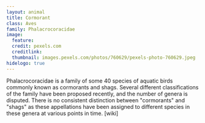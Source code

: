 ```yaml
---
layout: animal
title: Cormorant
class: Aves
family: Phalacrocoracidae
image:
  feature:
  credit: pexels.com
  creditlink:
  thumbnail: images.pexels.com/photos/760629/pexels-photo-760629.jpeg
hidelogo: true
---
```


Phalacrocoracidae is a family of some 40 species of aquatic birds commonly known as cormorants and shags. Several different classifications of the family have been proposed recently, and the number of genera is disputed. There is no consistent distinction between "cormorants" and "shags" as these appellations have been assigned to different species in these genera at various points in time. [wiki]